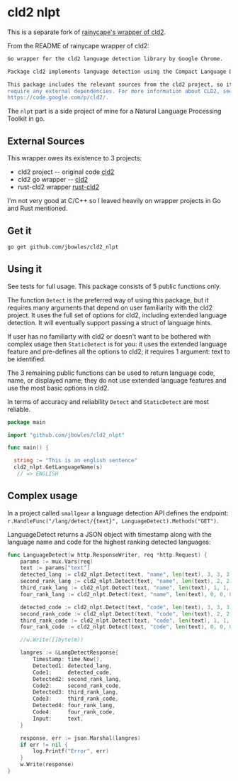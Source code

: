 # cld2 nlpt
This is a separate fork of [rainycape's wrapper of cld2](https://github.com/rainycape/cld2).

From the README of rainycape wrapper of cld2:

```sh
Go wrapper for the cld2 language detection library by Google Chrome.

Package cld2 implements language detection using the Compact Language Detector.

This package includes the relevant sources from the cld2 project, so it doesn't
require any external dependencies. For more information about CLD2, see
https://code.google.com/p/cld2/.
```

The `nlpt` part is a side project of mine for a Natural Language Processing Toolkit in go.

## External Sources
This wrapper owes its existence to 3 projects:

* cld2 project -- original code [cld2](https://code.google.com/p/cld2/)
* cld2 go wrapper -- [cld2](https://github.com/rainycape/cld2)
* rust-cld2 wrapper [rust-cld2](https://github.com/emk/rust-cld2)

I'm not very good at C/C++ so I leaved heavily on wrapper projects in Go and Rust mentioned.


## Get it

```sh
go get github.com/jbowles/cld2_nlpt
```

## Using it
See tests for full usage. This package consists of 5 public functions only.

The function `Detect` is the preferred way of using this package, but it requires many arguments that depend on user familiarity with the cld2 project. It uses the full set of options for cld2, including extended language detection. It will eventually support passing a struct of language hints.

If user has no familiarty with cld2 or doesn't want to be bothered with complex usage then `StaticDetect` is for you: it uses the extended language feature and pre-defines all the options to cld2; it requires 1 argument: text to be identified.

The 3 remaining public functions can be used to return language code, name, or displayed name; they do not use extended language features and use the most basic options in cld2.

In terms of accuracy and reliability `Detect` and `StaticDetect` are most reliable.

```go
package main

import "github.com/jbowles/cld2_nlpt"

func main() {

  string := "This is an english sentence"
  cld2_nlpt.GetLanguageName(s)
   // => ENGLISH
```

## Complex usage
In a project called `smallgear` a language detection API defines the endpoint: `r.HandleFunc("/lang/detect/{text}", LanguageDetect).Methods("GET")`.

LanguageDetect returns a JSON object with timestamp along with the language name and code for the highest ranking detected languages:

```go
func LanguageDetect(w http.ResponseWriter, req *http.Request) {
	params := mux.Vars(req)
	text := params["text"]
	detected_lang := cld2_nlpt.Detect(text, "name", len(text), 3, 3, 3)
	second_rank_lang := cld2_nlpt.Detect(text, "name", len(text), 2, 2, 2)
	third_rank_lang := cld2_nlpt.Detect(text, "name", len(text), 1, 1, 1)
	four_rank_lang := cld2_nlpt.Detect(text, "name", len(text), 0, 0, 0)

	detected_code := cld2_nlpt.Detect(text, "code", len(text), 3, 3, 3)
	second_rank_code := cld2_nlpt.Detect(text, "code", len(text), 2, 2, 2)
	third_rank_code := cld2_nlpt.Detect(text, "code", len(text), 1, 1, 1)
	four_rank_code := cld2_nlpt.Detect(text, "code", len(text), 0, 0, 0)

	//w.Write([]byte(m))

	langres := &LangDetectResponse{
		Timestamp: time.Now(),
		Detected1: detected_lang,
		Code1:     detected_code,
		Detected2: second_rank_lang,
		Code2:     second_rank_code,
		Detected3: third_rank_lang,
		Code3:     third_rank_code,
		Detected4: four_rank_lang,
		Code4:     four_rank_code,
		Input:     text,
	}

	response, err := json.Marshal(langres)
	if err != nil {
		log.Printf("Error", err)
	}
	w.Write(response)
}
```
